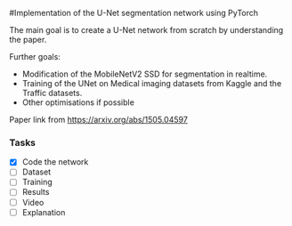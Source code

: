#Implementation of the U-Net segmentation network using PyTorch

The main goal is to create a U-Net network from scratch by understanding the paper. 

Further goals:
- Modification of the MobileNetV2 SSD for segmentation in realtime.
- Training of the UNet on Medical imaging datasets from Kaggle and the Traffic datasets.
- Other optimisations if possible

Paper link from https://arxiv.org/abs/1505.04597

### Tasks

- [X] Code the network
- [ ] Dataset
- [ ] Training
- [ ] Results
- [ ] Video
- [ ] Explanation
